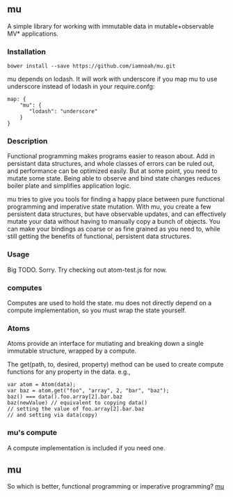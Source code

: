 ## mu

A simple library for working with immutable data in mutable+observable MV* applications.

### Installation

    bower install --save https://github.com/iamnoah/mu.git

mu depends on lodash. It will work with underscore if you map mu to use underscore instead of lodash in your require.confg:

    map: {
        "mu": {
           "lodash": "underscore"
        }
    }

### Description

Functional programming makes programs easier to reason about. Add in persistant data structures, and whole classes of errors can be ruled out, and performance can be optimized easily. But at some point, you need to mutate some state. Being able to observe and bind state changes reduces boiler plate and simplifies application logic.

mu tries to give you tools for finding a happy place between pure functional programming and imperative state mutation.  With mu, you create a few persistent data structures, but have observable updates, and can effectively mutate your data without having to manually copy a bunch of objects. You can make your bindings as coarse or as fine grained as you need to, while still getting the benefits of functional, persistent data structures.

### Usage

Big TODO. Sorry. Try checking out atom-test.js for now.

### computes

Computes are used to hold the state. mu does not directly depend on a compute implementation, so you must wrap the state yourself.

### Atoms

Atoms provide an interface for mutiating and breaking down a single immutable structure, wrapped by a compute.

The get(path, to, desired, property) method can be used to create compute functions for any property in the data. e.g.,

	var atom = Atom(data);
    var baz = atom.get("foo", "array", 2, "bar", "baz");
    baz() === data().foo.array[2].bar.baz
    baz(newValue) // equivalent to copying data()
    // setting the value of foo.array[2].bar.baz
    // and setting via data(copy)

### mu's compute

A compute implementation is included if you need one.

## mu

So which is better, functional programming or imperative programming? [mu][1]

[1]: http://en.wikipedia.org/wiki/Mu_(negative)#.22Unasking.22_the_question
